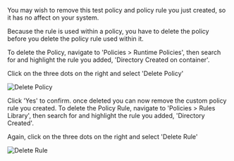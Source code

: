 
You may wish to remove this test policy and policy rule you just created, so it has no affect on your system.

Because the rule is used within a policy, you have to delete the policy before you delete the policy rule used within it.

To delete the Policy, navigate to 'Policies > Runtime Policies', then search for and highlight the rule you added, 'Directory Created on container'.

Click on the three dots on the right and select 'Delete Policy'

![Delete Policy](/sysdig/courses/secure/secure-policy-editor/assets/image16.png)

Click 'Yes' to confirm. once deleted you can now remove the custom policy rule you created. To delete the Policy Rule, navigate to 'Policies > Rules Library', then search for and highlight the rule you added, 'Directory Created'.

Again, click on the three dots on the right and select 'Delete Rule'

![Delete Rule](/sysdig/courses/secure/secure-policy-editor/assets/image15.png)
